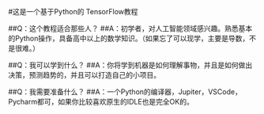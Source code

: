 #这是一个基于Python的 TensorFlow教程

##Q：这个教程适合那些人？
##A：初学者，对人工智能领域感兴趣。熟悉基本的Python操作，具备高中以上的数学知识。（如果忘了可以现学，主要是导数，不是很难。）

##Q：我可以学到什么？
##A：你将学到机器是如何理解事物，并且是如何做出决策，预测趋势的，并且可以打造自己的小项目。

##Q：我需要准备什么？
##A：一个Python的编译器，Jupiter，VSCode，Pycharm都可，如果你比较喜欢原生的IDLE也是完全OK的。

